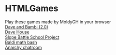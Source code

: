 # HTMLGames
Play these games made by MoldyGH in your browser<br>
[Dave and Bambi (2.0)](https://spongeyboi.github.io/moldyhtmlgames/vsdaveandbambi)<br>
[Dave House](https://spongeyboi.github.io/moldyhtmlgames/DaveHouse)<br>
[Slope Battle School Project](https://spongeyboi.github.io/moldyhtmlgames/SlopeBattleSchoolProject)<br>
[Baldi math bash](https://spongeyboi.github.io/moldyhtmlgames/baldimathbash)<br>
[Anarchy chatroom](https://spongeyboi.github.io/moldyhtmlgames/anarchychatroom)<br>
